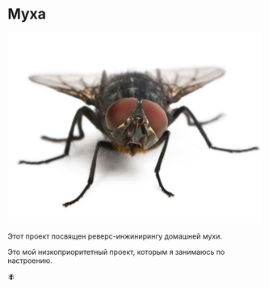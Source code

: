 # Муха

![rexfeatures_1423212a.jpg](/imgstore/rexfeatures_1423212a.jpg)

Этот проект посвящен реверс-инжинирингу домашней мухи.

Это мой низкоприоритетный проект, которым я занимаюсь по настроению.

🪰
